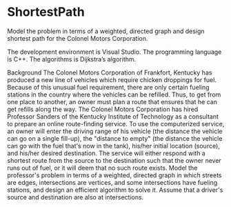 # ShortestPath
Model the problem in terms of a weighted, directed graph and design shortest path for the Colonel Motors Corporation.

The development environment is Visual Studio. The programming language is C++. The algorithms is Dijkstra’s algorithm.

Background
The Colonel Motors Corporation of Frankfort, Kentucky has produced a new line of vehicles which require chicken droppings for fuel. Because of this unusual fuel requirement, there are only certain fueling stations in the country where the vehicles can be refilled. Thus, to get from one place to another, an owner must plan a route that ensures that he can get refills along the way. The Colonel Motors Corporation has hired Professor Sanders of the Kentucky Institute of Technology as a consultant to prepare an online route-finding service. To use the computerized service, an owner will enter the driving range of his vehicle (the distance the vehicle can go on a single fill-up), the "distance to empty" (the distance the vehicle can go with the fuel that's now in the tank), his/her initial location (source), and his/her desired destination. The service will either respond with a shortest route from the source to the destination such that the owner never runs out of fuel, or it will deem that no such route exists. Model the professor's problem in terms of a weighted, directed graph in which streets are edges, intersections are vertices, and some intersections have fueling stations, and design an efficient algorithm to solve it. Assume that a driver's source and destination are also at intersections.
